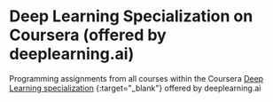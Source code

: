 # Deep Learning Specialization on Coursera (offered by deeplearning.ai)
 Programming assignments from all courses within the Coursera [Deep Learning specialization](https://www.coursera.org/specializations/deep-learning) {:target="_blank"} offered by deeplearning.ai
 

